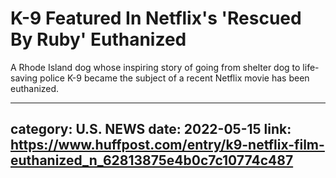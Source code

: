 # K-9 Featured In Netflix's 'Rescued By Ruby' Euthanized

A Rhode Island dog whose inspiring story of going from shelter dog to life-saving police K-9 became the subject of a recent Netflix movie has been euthanized.

---
category: U.S. NEWS
date: 2022-05-15
link: https://www.huffpost.com/entry/k9-netflix-film-euthanized_n_62813875e4b0c7c10774c487
---
